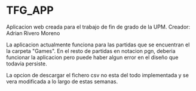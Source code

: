 # TFG_APP

Aplicacion web creada para el trabajo de fin de grado de la UPM.
Creador: Adrian Rivero Moreno

La aplicacion actualmente funciona para las partidas que se encuentran el la carpeta "Games". En el resto de partidas en notacion pgn, deberia funcionar la aplicacion pero puede haber algun error en el diseño  que todavia persiste.

La opcion de descargar el fichero csv no esta del todo implementada y se vera modificada a lo largo de estas semanas.
